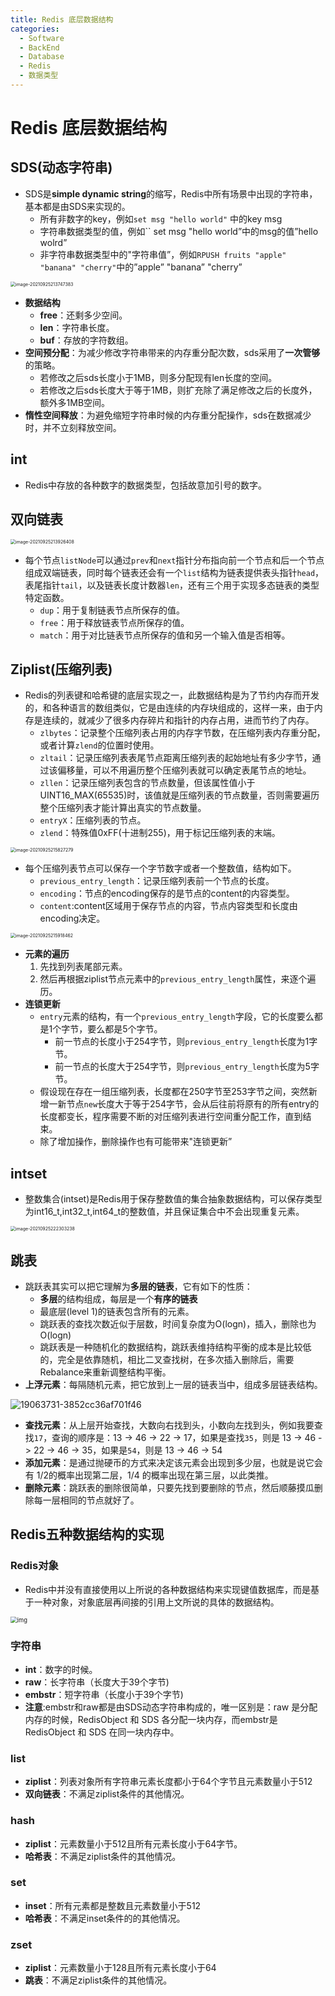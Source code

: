 ```yaml
---
title: Redis 底层数据结构
categories:
  - Software
  - BackEnd
  - Database
  - Redis
  - 数据类型
---
```

# Redis 底层数据结构

## SDS(动态字符串)

- SDS是**simple dynamic string**的缩写，Redis中所有场景中出现的字符串，基本都是由SDS来实现的。
    - 所有非数字的key，例如`set msg "hello world"` 中的key msg
    - 字符串数据类型的值，例如`` set msg "hello world”中的msg的值”hello wolrd”
    - 非字符串数据类型中的"字符串值”，例如`RPUSH fruits "apple" "banana" "cherry"`中的”apple” "banana” "cherry”

<img src="https://raw.githubusercontent.com/LuShan123888/Files/main/Pictures/2021-09-25-image-20210925213747383.png" alt="image-20210925213747383" style="zoom:50%;" />

- **数据结构**
    - **free**：还剩多少空间。
    - **len**：字符串长度。
    - **buf**：存放的字符数组。
- **空间预分配**：为减少修改字符串带来的内存重分配次数，sds采用了**一次管够**的策略。
    - 若修改之后sds长度小于1MB，则多分配现有len长度的空间。
    - 若修改之后sds长度大于等于1MB，则扩充除了满足修改之后的长度外，额外多1MB空间。
-  **惰性空间释放**：为避免缩短字符串时候的内存重分配操作，sds在数据减少时，并不立刻释放空间。

## int

- Redis中存放的各种数字的数据类型，包括故意加引号的数字。

## 双向链表

<img src="https://raw.githubusercontent.com/LuShan123888/Files/main/Pictures/2021-09-25-image-20210925213926408.png" alt="image-20210925213926408" style="zoom:50%;" />

- 每个节点`listNode`可以通过`prev`和`next`指针分布指向前一个节点和后一个节点组成双端链表，同时每个链表还会有一个`list`结构为链表提供表头指针`head`，表尾指针`tail`，以及链表长度计数器`len`，还有三个用于实现多态链表的类型特定函数。
    - `dup`：用于复制链表节点所保存的值。
    - `free`：用于释放链表节点所保存的值。
    - `match`：用于对比链表节点所保存的值和另一个输入值是否相等。

## Ziplist(压缩列表)

- Redis的列表键和哈希键的底层实现之一，此数据结构是为了节约内存而开发的，和各种语言的数组类似，它是由连续的内存块组成的，这样一来，由于内存是连续的，就减少了很多内存碎片和指针的内存占用，进而节约了内存。
    - `zlbytes`：记录整个压缩列表占用的内存字节数，在压缩列表内存重分配，或者计算`zlend`的位置时使用。
    - `zltail`：记录压缩列表表尾节点距离压缩列表的起始地址有多少字节，通过该偏移量，可以不用遍历整个压缩列表就可以确定表尾节点的地址。
    - `zllen`：记录压缩列表包含的节点数量，但该属性值小于UINT16_MAX(65535)时，该值就是压缩列表的节点数量，否则需要遍历整个压缩列表才能计算出真实的节点数量。
    - `entryX`：压缩列表的节点。
    - `zlend`：特殊值0xFF(十进制255)，用于标记压缩列表的末端。

<img src="https://raw.githubusercontent.com/LuShan123888/Files/main/Pictures/2021-09-25-image-20210925215827279.png" alt="image-20210925215827279" style="zoom:50%;" />

- 每个压缩列表节点可以保存一个字节数字或者一个整数值，结构如下。
    - `previous_entry_length`：记录压缩列表前一个节点的长度。
    - `encoding`：节点的encoding保存的是节点的content的内容类型。
    - `content`:content区域用于保存节点的内容，节点内容类型和长度由encoding决定。

<img src="https://raw.githubusercontent.com/LuShan123888/Files/main/Pictures/2021-09-25-image-20210925215918462.png" alt="image-20210925215918462" style="zoom:50%;" />

- **元素的遍历**
    1. 先找到列表尾部元素。
    2. 然后再根据ziplist节点元素中的`previous_entry_length`属性，来逐个遍历。
- **连锁更新**
    - `entry`元素的结构，有一个`previous_entry_length`字段，它的长度要么都是1个字节，要么都是5个字节。
        - 前一节点的长度小于254字节，则`previous_entry_length`长度为1字节。
        - 前一节点的长度大于254字节，则`previous_entry_length`长度为5字节。
    - 假设现在存在一组压缩列表，长度都在250字节至253字节之间，突然新增一新节点`new`长度大于等于254字节，会从后往前将原有的所有entry的长度都变长，程序需要不断的对压缩列表进行空间重分配工作，直到结束。
    - 除了增加操作，删除操作也有可能带来"连锁更新”

## intset

- 整数集合(intset)是Redis用于保存整数值的集合抽象数据结构，可以保存类型为int16_t,int32_t,int64_t的整数值，并且保证集合中不会出现重复元素。

<img src="https://raw.githubusercontent.com/LuShan123888/Files/main/Pictures/2021-09-25-image-20210925222303238.png" alt="image-20210925222303238" style="zoom:50%;" />

## 跳表

- 跳跃表其实可以把它理解为**多层的链表**，它有如下的性质：
    - **多层**的结构组成，每层是一个**有序的链表**
    - 最底层(level 1)的链表包含所有的元素。
    - 跳跃表的查找次数近似于层数，时间复杂度为O(logn)，插入，删除也为 O(logn)
    - 跳跃表是一种随机化的数据结构，跳跃表维持结构平衡的成本是比较低的，完全是依靠随机，相比二叉查找树，在多次插入删除后，需要Rebalance来重新调整结构平衡。
- **上浮元素**：每隔随机元素，把它放到上一层的链表当中，组成多层链表结构。

![19063731-3852cc36af701f46](https://raw.githubusercontent.com/LuShan123888/Files/main/Pictures/19063731-3852cc36af701f46.jpeg)

- **查找元素**：从上层开始查找，大数向右找到头，小数向左找到头，例如我要查找`17`，查询的顺序是：13 -> 46  -> 22 -> 17，如果是查找`35`，则是 13 -> 46 -> 22 -> 46 -> 35，如果是`54`，则是 13 -> 46 -> 54
- **添加元素**：是通过抛硬币的方式来决定该元素会出现到多少层，也就是说它会有 1/2的概率出现第二层，1/4 的概率出现在第三层，以此类推。
- **删除元素**：跳跃表的删除很简单，只要先找到要删除的节点，然后顺藤摸瓜删除每一层相同的节点就好了。

## Redis五种数据结构的实现

### Redis对象

- Redis中并没有直接使用以上所说的各种数据结构来实现键值数据库，而是基于一种对象，对象底层再间接的引用上文所说的具体的数据结构。

<img src="https://raw.githubusercontent.com/LuShan123888/Files/main/Pictures/2021-09-25-object_ptr.png" alt="img" style="zoom: 67%;" />

### 字符串

- **int**：数字的时候。
- **raw**：长字符串（长度大于39个字节)
- **embstr**：短字符串（长度小于39个字节)
- **注意**:embstr和raw都是由SDS动态字符串构成的，唯一区别是：raw 是分配内存的时候，RedisObject 和 SDS 各分配一块内存，而embstr是 RedisObject 和 SDS 在同一块内存中。

### list

- **ziplist**：列表对象所有字符串元素长度都小于64个字节且元素数量小于512
- **双向链表**：不满足ziplist条件的其他情况。

### hash

- **ziplist**：元素数量小于512且所有元素长度小于64字节。
- **哈希表**：不满足ziplist条件的其他情况。

### set

- **inset**：所有元素都是整数且元素数量小于512
- **哈希表**：不满足inset条件的的其他情况。

### zset

- **ziplist**：元素数量小于128且所有元素长度小于64
- **跳表**：不满足ziplist条件的其他情况。